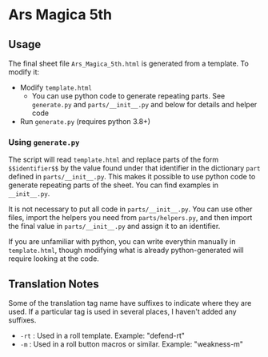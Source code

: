 # Ars Magica 5th

## Usage
The final sheet file `Ars_Magica_5th.html` is generated from a template. To modify it:
- Modify `template.html`
    - You can use python code to generate repeating parts. See `generate.py` and `parts/__init__.py` and below for details and helper code
- Run `generate.py` (requires python 3.8+)

### Using `generate.py`
The script will read `template.html` and replace parts of the form `$$identifier$$` by the value found under that identifier in the dictionary `part` defined in `parts/__init__.py`. This makes it possible to use python code to generate repeating parts of the sheet. You can find examples in `__init__.py`.

It is not necessary to put all code in `parts/__init__.py`. You can use other files, import the helpers you need from `parts/helpers.py`, and then import the final value in `parts/__init__.py` and assign it to an identifier.

If you are unfamiliar with python, you can write everythin manually in `template.html`, though modifying what is already python-generated will require looking at the code.

## Translation Notes

Some of the translation tag name have suffixes to indicate where they are used. If a particular tag is used in several places, I haven't added any suffixes.

- `-rt` : Used in a roll template. Example: "defend-rt"
- `-m` : Used in a roll button macros or similar. Example: "weakness-m"
